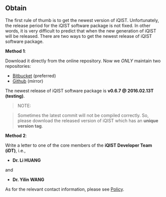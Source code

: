 ## Obtain

The first rule of thumb is to get the newest version of iQIST. Unfortunately, the release period for the iQIST software package is not fixed. In other words, it is very difficult to predict that when the new generation of iQIST will be released. There are two ways to get the newest release of iQIST software package.

**Method 1**:

Download it directly from the online repository. Now we *ONLY* maintain two repositories:

* [Bitbucket](https://bitbucket.org/huangli712/iqist/) (preferred)
* [Github](https://github.com/iqist/iqist) (mirror)

The newest release of iQIST software package is **v0.6.7 @ 2016.02.13T (testing)**.

> NOTE: 

> Sometimes the latest commit will not be compiled correctly. So, please download the released version of iQIST which has an **unique version tag**.

**Method 2**:

Write a letter to one of the core members of the **iQIST Developer Team (iDT)**, i.e., 

* **Dr. Li HUANG** 

and 

* **Dr. Yilin WANG**

As for the relevant contact information, please see [Policy](../ch01/policy.md).